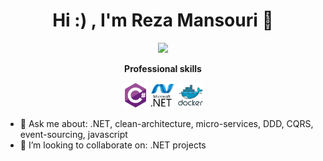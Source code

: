 <h1 align="center">Hi :) , I'm Reza Mansouri 👋</h1>

<p align="center">
 <a href="https://www.linkedin.com/in/rezamansouri/" target="_blank">
  <img src="https://img.icons8.com/fluent/48/000000/linkedin.png" />
 </a>
  

</p>

<p align="center"> 
 <strong>
  Professional skills
  </strong>
</p>

<p align="center"> 
  <img src="https://raw.githubusercontent.com/devicons/devicon/master/icons/csharp/csharp-original.svg" alt="csharp" width="40" height="40" />
  <img src="https://raw.githubusercontent.com/devicons/devicon/master/icons/dot-net/dot-net-original-wordmark.svg" alt="dotnet" width="40" height="40" />
  <img src="https://raw.githubusercontent.com/devicons/devicon/master/icons/docker/docker-original-wordmark.svg" alt="docker" width="40" height="40" />

</p>


- 💬 Ask me about: .NET, clean-architecture, micro-services, DDD, CQRS, event-sourcing, javascript
- 👯 I’m looking to collaborate on: .NET projects

</br>

